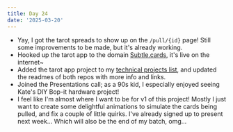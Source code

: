 ```yaml
---
title: Day 24
date: '2025-03-20'
---
```


- Yay, I got the tarot spreads to show up on the `/pull/{id}` page! Still some improvements to be made, but it's already working.
- Hooked up the tarot app to the domain [Subtle.cards](https://subtle.cards), it's live on the internet~
- Added the tarot app project to my [technical projects list](https://github.com/palomakop/technical-projects-list), and updated the readmes of both repos with more info and links.
- Joined the Presentations call; as a 90s kid, I especially enjoyed seeing Kate's DIY Bop-it hardware project!
- I feel like I'm almost where I want to be for v1 of this project! Mostly I just want to create some delightful animations to simulate the cards being pulled, and fix a couple of little quirks. I've already signed up to present next week... Which will also be the end of my batch, omg...
